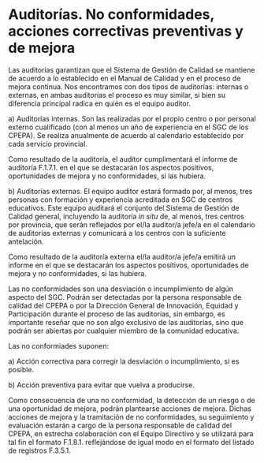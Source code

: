 # Auditorías. No conformidades, acciones correctivas preventivas y de mejora

Las auditorías garantizan que el Sistema de Gestión de Calidad se mantiene de acuerdo a lo establecido en el Manual de Calidad y en el proceso de mejora continua. Nos encontramos con dos tipos de auditorías: internas o externas, en ambas auditorías el proceso es muy similar, si bien su diferencia principal radica en quién es el equipo auditor.

a\) Auditorías internas. Son las realizadas por el propio centro o por personal externo cualificado \(con al menos un año de experiencia en el SGC de los CPEPA\). Se realiza anualmente de acuerdo al calendario establecido por cada servicio provincial.

Como resultado de la auditoría, el auditor cumplimentará el informe de auditoría F.1.7.1. en el que se destacarán los aspectos positivos, oportunidades de mejora y no conformidades, si las hubiera.

b\) Auditorías externas. El equipo auditor estará formado por, al menos, tres personas con formación y experiencia acreditada en SGC de centros educativos. Este equipo auditará el conjunto del Sistema de Gestión de Calidad general, incluyendo la auditoría _in situ_ de, al menos, tres centros por provincia, que serán reflejados por el/la auditor/a jefe/a en el calendario de auditorías externas y comunicará a los centros con la suficiente antelación.

Como resultado de la auditoría externa el/la auditor/a jefe/a emitirá un informe en el que se destacarán los aspectos positivos, oportunidades de mejora y no conformidades, si las hubiera.

Las no conformidades son una desviación o incumplimiento de algún aspecto del SGC. Podrán ser detectadas por la persona responsable de calidad del CPEPA o por la Dirección General de Innovación, Equidad y Participación durante el proceso de las auditorías, sin embargo, es importante reseñar que no son algo exclusivo de las auditorías, sino que podrán ser abiertas por cualquier miembro de la comunidad educativa.

Las no conformiades suponen:

a\) Acción correctiva para corregir la desviación o incumplimiento, si es posible.

b\) Acción preventiva para evitar que vuelva a producirse.

Como consecuencia de una no conformidad, la detección de un riesgo o de una oportunidad de mejora, podrán plantearse acciones de mejora. Dichas acciones de mejora y la tramitación de no conformidades, su seguimiento y evaluación estarán a cargo de la persona responsable de calidad del CPEPA, en estrecha colaboración con el Equipo Directivo y se utilizará para tal fin el formato F.1.8.1. reflejándose de igual modo en el formato del listado de registros F.3.5.1.

